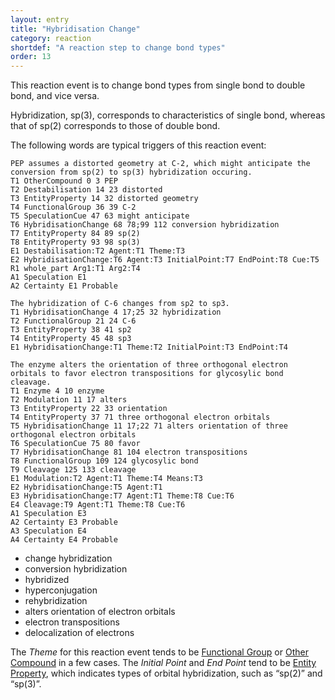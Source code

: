 ```yaml
---
layout: entry
title: "Hybridisation Change"
category: reaction
shortdef: "A reaction step to change bond types"
order: 13
---
```


This reaction event is to change bond types from single bond to double bond, and vice versa. 

Hybridization, sp(3), corresponds to characteristics of single bond, whereas that of sp(2) corresponds to those of double bond.

The following words are typical triggers of this reaction event:
~~~ ann
PEP assumes a distorted geometry at C-2, which might anticipate the conversion from sp(2) to sp(3) hybridization occuring.
T1 OtherCompound 0 3 PEP
T2 Destabilisation 14 23 distorted
T3 EntityProperty 14 32 distorted geometry
T4 FunctionalGroup 36 39 C-2
T5 SpeculationCue 47 63 might anticipate
T6 HybridisationChange 68 78;99 112 conversion hybridization
T7 EntityProperty 84 89 sp(2)
T8 EntityProperty 93 98 sp(3)
E1 Destabilisation:T2 Agent:T1 Theme:T3
E2 HybridisationChange:T6 Agent:T3 InitialPoint:T7 EndPoint:T8 Cue:T5 
R1 whole_part Arg1:T1 Arg2:T4
A1 Speculation E1
A2 Certainty E1 Probable
~~~
~~~ ann
The hybridization of C-6 changes from sp2 to sp3.
T1 HybridisationChange 4 17;25 32 hybridization
T2 FunctionalGroup 21 24 C-6
T3 EntityProperty 38 41 sp2
T4 EntityProperty 45 48 sp3
E1 HybridisationChange:T1 Theme:T2 InitialPoint:T3 EndPoint:T4
~~~
~~~ ann
The enzyme alters the orientation of three orthogonal electron orbitals to favor electron transpositions for glycosylic bond cleavage.
T1 Enzyme 4 10 enzyme
T2 Modulation 11 17 alters
T3 EntityProperty 22 33 orientation
T4 EntityProperty 37 71 three orthogonal electron orbitals
T5 HybridisationChange 11 17;22 71 alters orientation of three orthogonal electron orbitals
T6 SpeculationCue 75 80 favor
T7 HybridisationChange 81 104 electron transpositions
T8 FunctionalGroup 109 124 glycosylic bond
T9 Cleavage 125 133 cleavage
E1 Modulation:T2 Agent:T1 Theme:T4 Means:T3
E2 HybridisationChange:T5 Agent:T1 
E3 HybridisationChange:T7 Agent:T1 Theme:T8 Cue:T6 
E4 Cleavage:T9 Agent:T1 Theme:T8 Cue:T6
A1 Speculation E3
A2 Certainty E3 Probable
A3 Speculation E4
A4 Certainty E4 Probable
~~~

- change hybridization
- conversion hybridization
- hybridized
- hyperconjugation
- rehybridization
- alters orientation of electron orbitals
- electron transpositions
- delocalization of electrons

The *Theme* for this reaction event tends to be [Functional Group]()
or [Other Compound]() in a few cases. The *Initial Point* and *End
Point* tend to be [Entity Property](), which indicates types of
orbital hybridization, such as “sp(2)” and “sp(3)”.

